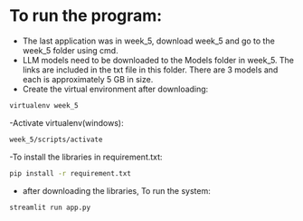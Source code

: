 # To run the program:
- The last application was in week_5, download week_5 and go to the week_5 folder using cmd.
- LLM models need to be downloaded to the Models folder in week_5. The links are included in the txt file in this folder. There are 3 models and each is approximately 5 GB in size. 
- Create the virtual environment after downloading:
```bash
virtualenv week_5
```
-Activate virtualenv(windows):
```bash
week_5/scripts/activate
```
-To install the libraries in requirement.txt:
```bash
pip install -r requirement.txt
```
- after downloading the libraries, To run the system:
```bash
streamlit run app.py
```
